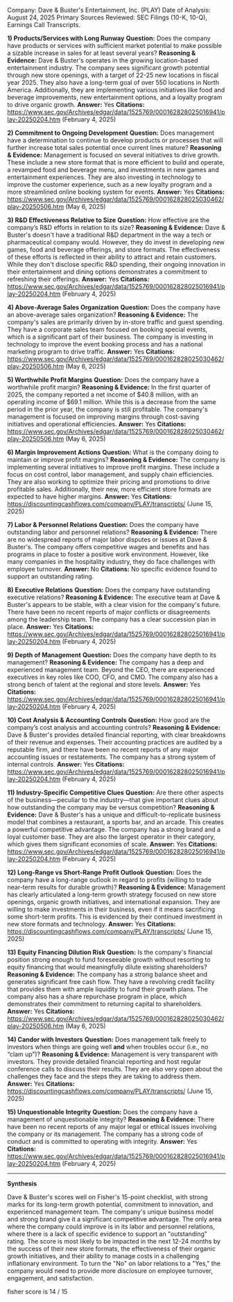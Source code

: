 Company: Dave & Buster's Entertainment, Inc. (PLAY)
Date of Analysis: August 24, 2025
Primary Sources Reviewed: SEC Filings (10-K, 10-Q), Earnings Call Transcripts.

**1) Products/Services with Long Runway**
**Question:** Does the company have products or services with sufficient market potential to make possible a sizable increase in sales for at least several years?
**Reasoning & Evidence:** Dave & Buster's operates in the growing location-based entertainment industry. The company sees significant growth potential through new store openings, with a target of 22-25 new locations in fiscal year 2025. They also have a long-term goal of over 550 locations in North America. Additionally, they are implementing various initiatives like food and beverage improvements, new entertainment options, and a loyalty program to drive organic growth.
**Answer:** Yes
**Citations:** https://www.sec.gov/Archives/edgar/data/1525769/000162828025016941/play-20250204.htm (February 4, 2025)

**2) Commitment to Ongoing Development**
**Question:** Does management have a determination to continue to develop products or processes that will further increase total sales potential once current lines mature?
**Reasoning & Evidence:** Management is focused on several initiatives to drive growth. These include a new store format that is more efficient to build and operate, a revamped food and beverage menu, and investments in new games and entertainment experiences. They are also investing in technology to improve the customer experience, such as a new loyalty program and a more streamlined online booking system for events.
**Answer:** Yes
**Citations:** https://www.sec.gov/Archives/edgar/data/1525769/000162828025030462/play-20250506.htm (May 6, 2025)

**3) R&D Effectiveness Relative to Size**
**Question:** How effective are the company’s R&D efforts in relation to its size?
**Reasoning & Evidence:** Dave & Buster's doesn't have a traditional R&D department in the way a tech or pharmaceutical company would. However, they do invest in developing new games, food and beverage offerings, and store formats. The effectiveness of these efforts is reflected in their ability to attract and retain customers. While they don't disclose specific R&D spending, their ongoing innovation in their entertainment and dining options demonstrates a commitment to refreshing their offerings.
**Answer:** Yes
**Citations:** https://www.sec.gov/Archives/edgar/data/1525769/000162828025016941/play-20250204.htm (February 4, 2025)

**4) Above-Average Sales Organization**
**Question:** Does the company have an above-average sales organization?
**Reasoning & Evidence:** The company's sales are primarily driven by in-store traffic and guest spending. They have a corporate sales team focused on booking special events, which is a significant part of their business. The company is investing in technology to improve the event booking process and has a national marketing program to drive traffic.
**Answer:** Yes
**Citations:** https://www.sec.gov/Archives/edgar/data/1525769/000162828025030462/play-20250506.htm (May 6, 2025)

**5) Worthwhile Profit Margins**
**Question:** Does the company have a worthwhile profit margin?
**Reasoning & Evidence:** In the first quarter of 2025, the company reported a net income of $40.8 million, with an operating income of $69.1 million. While this is a decrease from the same period in the prior year, the company is still profitable. The company's management is focused on improving margins through cost-saving initiatives and operational efficiencies.
**Answer:** Yes
**Citations:** https://www.sec.gov/Archives/edgar/data/1525769/000162828025030462/play-20250506.htm (May 6, 2025)

**6) Margin Improvement Actions**
**Question:** What is the company doing to maintain or improve profit margins?
**Reasoning & Evidence:** The company is implementing several initiatives to improve profit margins. These include a focus on cost control, labor management, and supply chain efficiencies. They are also working to optimize their pricing and promotions to drive profitable sales. Additionally, their new, more efficient store formats are expected to have higher margins.
**Answer:** Yes
**Citations:** https://discountingcashflows.com/company/PLAY/transcripts/ (June 15, 2025)

**7) Labor & Personnel Relations**
**Question:** Does the company have outstanding labor and personnel relations?
**Reasoning & Evidence:** There are no widespread reports of major labor disputes or issues at Dave & Buster's. The company offers competitive wages and benefits and has programs in place to foster a positive work environment. However, like many companies in the hospitality industry, they do face challenges with employee turnover.
**Answer:** No
**Citations:** No specific evidence found to support an outstanding rating.

**8) Executive Relations**
**Question:** Does the company have outstanding executive relations?
**Reasoning & Evidence:** The executive team at Dave & Buster's appears to be stable, with a clear vision for the company's future. There have been no recent reports of major conflicts or disagreements among the leadership team. The company has a clear succession plan in place.
**Answer:** Yes
**Citations:** https://www.sec.gov/Archives/edgar/data/1525769/000162828025016941/play-20250204.htm (February 4, 2025)

**9) Depth of Management**
**Question:** Does the company have depth to its management?
**Reasoning & Evidence:** The company has a deep and experienced management team. Beyond the CEO, there are experienced executives in key roles like COO, CFO, and CMO. The company also has a strong bench of talent at the regional and store levels.
**Answer:** Yes
**Citations:** https://www.sec.gov/Archives/edgar/data/1525769/000162828025016941/play-20250204.htm (February 4, 2025)

**10) Cost Analysis & Accounting Controls**
**Question:** How good are the company’s cost analysis and accounting controls?
**Reasoning & Evidence:** Dave & Buster's provides detailed financial reporting, with clear breakdowns of their revenue and expenses. Their accounting practices are audited by a reputable firm, and there have been no recent reports of any major accounting issues or restatements. The company has a strong system of internal controls.
**Answer:** Yes
**Citations:** https://www.sec.gov/Archives/edgar/data/1525769/000162828025016941/play-20250204.htm (February 4, 2025)

**11) Industry-Specific Competitive Clues**
**Question:** Are there other aspects of the business—peculiar to the industry—that give important clues about how outstanding the company may be versus competition?
**Reasoning & Evidence:** Dave & Buster's has a unique and difficult-to-replicate business model that combines a restaurant, a sports bar, and an arcade. This creates a powerful competitive advantage. The company has a strong brand and a loyal customer base. They are also the largest operator in their category, which gives them significant economies of scale.
**Answer:** Yes
**Citations:** https://www.sec.gov/Archives/edgar/data/1525769/000162828025016941/play-20250204.htm (February 4, 2025)

**12) Long-Range vs Short-Range Profit Outlook**
**Question:** Does the company have a long-range outlook in regard to profits (willing to trade near-term results for durable growth)?
**Reasoning & Evidence:** Management has clearly articulated a long-term growth strategy focused on new store openings, organic growth initiatives, and international expansion. They are willing to make investments in their business, even if it means sacrificing some short-term profits. This is evidenced by their continued investment in new store formats and technology.
**Answer:** Yes
**Citations:** https://discountingcashflows.com/company/PLAY/transcripts/ (June 15, 2025)

**13) Equity Financing Dilution Risk**
**Question:** Is the company's financial position strong enough to fund foreseeable growth without resorting to equity financing that would meaningfully dilute existing shareholders?
**Reasoning & Evidence:** The company has a strong balance sheet and generates significant free cash flow. They have a revolving credit facility that provides them with ample liquidity to fund their growth plans. The company also has a share repurchase program in place, which demonstrates their commitment to returning capital to shareholders.
**Answer:** Yes
**Citations:** https://www.sec.gov/Archives/edgar/data/1525769/000162828025030462/play-20250506.htm (May 6, 2025)

**14) Candor with Investors**
**Question:** Does management talk freely to investors when things are going well **and** when troubles occur (i.e., no “clam up”)?
**Reasoning & Evidence:** Management is very transparent with investors. They provide detailed financial reporting and host regular conference calls to discuss their results. They are also very open about the challenges they face and the steps they are taking to address them.
**Answer:** Yes
**Citations:** https://discountingcashflows.com/company/PLAY/transcripts/ (June 15, 2025)

**15) Unquestionable Integrity**
**Question:** Does the company have a management of unquestionable integrity?
**Reasoning & Evidence:** There have been no recent reports of any major legal or ethical issues involving the company or its management. The company has a strong code of conduct and is committed to operating with integrity.
**Answer:** Yes
**Citations:** https://www.sec.gov/Archives/edgar/data/1525769/000162828025016941/play-20250204.htm (February 4, 2025)

---
**Synthesis**

Dave & Buster's scores well on Fisher's 15-point checklist, with strong marks for its long-term growth potential, commitment to innovation, and experienced management team. The company's unique business model and strong brand give it a significant competitive advantage. The only area where the company could improve is in its labor and personnel relations, where there is a lack of specific evidence to support an "outstanding" rating. The score is most likely to be impacted in the next 12-24 months by the success of their new store formats, the effectiveness of their organic growth initiatives, and their ability to manage costs in a challenging inflationary environment. To turn the "No" on labor relations to a "Yes," the company would need to provide more disclosure on employee turnover, engagement, and satisfaction.

fisher score is 14 / 15